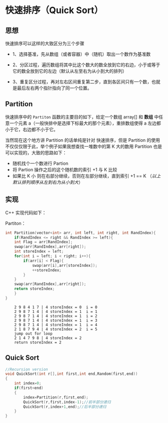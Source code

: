 # 快速排序（Quick Sort）

## 思想

快速排序可以这样的大致区分为三个步骤

- 1、选择基准，先从数组（或者容器）中（随机）取出一个数作为基准数

- 2、分区过程，遍历数组将其中比这个数大的数全放到它的右边，小于或等于它的数全放到它的左边（默认从左至右为从小到大的排列）

- 3、重复区分过程，再对左右区间重复第二步，直到各区间只有一个数，也就是最后左右两个指针指向了同一个位置。

## Partition
快速排序中的 `Partiton` 函数的主要目的如下，给定一个数组 array[] 和 **数组** 中任意一个元素 a（一般快排中是选择下标最大的那个元素），重排数组使得 a 左边都小于它，右边都不小于它。


当然现在这个地方讲 Partition 的话单纯是针对 快速排序，但是 Partition 的使用不仅仅仅限于此，举个例子如果我想查找一堆数中的第 K 大的数用 Partition 也是可以实现的，大致的思路如下：
- 随机找个一个数进行 Partion
- 将 Partion 操作之后的这个随机数的索引 +1 与 K 比较
- 如果比 K 小 则在右部分继续，否则在左部分继续，直到索引 +1 == K
（*以上默认排列顺序从左到右为从小到大*）

## 实现
C++ 实现代码如下：

Partiton：

```c++
int Partition(vector<int> arr, int left, int right, int RandIndex){
    if(RandIndex <= right && RandIndex >= left){
    int Flag = arr[RandIndex];
    swap(arr[RandIndex],arr[right]);
    int storeIndex = left;
    for(int i = left; i < right; i++){
        if(arr[i] < Flag){
            swap(arr[i],arr[storeIndex]);
            ++storeIndex;
        }
    }
    swap(arr[RandIndex],arr[right]);
    return storeIndex;
    }
}
```

```
    2 9 8 4 1 7 | 4 storeIndex = 0  i = 0
    2 9 8 7 1 4 | 4 storeIndex = 1  i = 1
    2 9 8 7 1 4 | 4 storeIndex = 1  i = 2
    2 9 8 7 1 4 | 4 storeIndex = 1  i = 3
    2 9 8 7 1 4 | 4 storeIndex = 1  i = 4
    2 1 8 7 9 4 | 4 storeIndex = 2  i = 5
    jump out for loop
    2 1 4 7 9 8 | 4 storeIndex = 2
    return storeIndex = 2
```

## Quick Sort

```c++
//Recursion version
void QuickSort(int r[],int first,int end,Random(first,end))
{
	int index=0;
	if(first<end)
	{
		index=Partition(r,first,end);
		QuickSort(r,first,index-1);//前半部分递归
		QuickSort(r,index+1,end);//后半部分递归
	}
}
```

